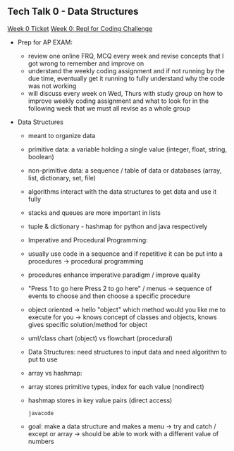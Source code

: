 ## Tech Talk 0 - Data Structures ##

[Week 0 Ticket](https://github.com/mistylavender/RedTailedHawks/projects/1#card-79098981)
[Week 0: Repl for Coding Challenge](https://replit.com/@MistyLavender/Data-Structures#Main.java)

* Prep for AP EXAM:
  * review one online FRQ, MCQ every week and revise concepts that I got wrong to remember and improve on
  * understand the weekly coding assignment and if not running by the due time, eventually get it running to fully understand why the code was not working
  * will discuss every week on Wed, Thurs with study group on how to improve weekly coding assignment and what to look for in the following week that we must all revise as a whole group

* Data Structures
  * meant to organize data
  * primitive data: a variable holding a single value (integer, float, string, boolean) 
  * non-primitive data: a sequence / table of data or databases (array, list, dictionary, set, file)
  * algorithms interact with the data structures to get data and use it fully
  * stacks and queues are more important in lists
  * tuple & dictionary - hashmap for python and java respectively
  * Imperative and Procedural Programming:
  * usually use code in a sequence and if repetitive it can be put into a procedures -> procedural programming
  * procedures enhance imperative paradigm / improve quality
  * "Press 1 to go here Press 2 to go here" / menus -> sequence of events to choose and then choose a specific procedure
  * object oriented -> hello "object" which method would you like me to execute for you -> knows concept of classes and objects, knows gives specific solution/method for object
  * uml/class chart (object) vs flowchart (procedural)
  * Data Structures: need structures to input data and need algorithm to put to use
  * array vs hashmap: 
  * array stores primitive types, index for each value (nondirect)
  * hashmap stores in key value pairs (direct access)

     ```javacode```

  * goal: make a data structure and makes a menu -> try and catch / except or array -> should be able to work with a different value of numbers
